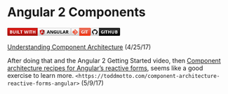 
# Angular 2 Components #
![](https://github.com/gokemon/tuts-plus/blob/master/images/builtWith/angular-long.png)![](https://github.com/gokemon/tuts-plus/blob/master/images/builtWith/git-short.png)![](https://github.com/gokemon/tuts-plus/blob/master/images/builtWith/github-short.png)

[Understanding Component Architecture](https://www.sitepoint.com/understanding-component-architecture-angular/) (4/25/17)


After doing that and the Angular 2 Getting Started video, then 
[Component architecture recipes for Angular’s reactive forms](https://toddmotto.com/component-architecture-reactive-forms-angular), seems like a good exercise to learn more. `<https://toddmotto.com/component-architecture-reactive-forms-angular>` (5/9/17)



